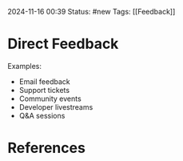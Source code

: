 2024-11-16 00:39
Status: #new
Tags: [[Feedback]]

# Direct Feedback

Examples:

- Email feedback
- Support tickets
- Community events
- Developer livestreams
- Q&A sessions
# References

